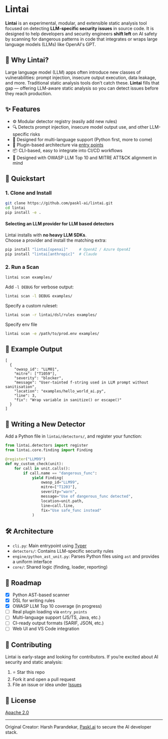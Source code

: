 # Lintai

**Lintai** is an experimental, modular, and extensible static analysis tool focused on detecting **LLM-specific security issues** in source code. It is designed to help developers and security engineers **shift left** on AI safety by scanning for dangerous patterns in code that integrates or wraps large language models (LLMs) like OpenAI's GPT.

## 🤔 Why Lintai?

Large language model (LLM) apps often introduce new classes of vulnerabilities: prompt injection, insecure output execution, data leakage, and more. Traditional static analysis tools don’t catch these. **Lintai** fills that gap — offering LLM-aware static analysis so you can detect issues before they reach production.

## ✨ Features

- ⚙️ Modular detector registry (easily add new rules)
- 🔍 Detects prompt injection, insecure model output use, and other LLM-specific risks
- 🧠 Designed for multi-language support (Python first, more to come)
- 🔌 Plugin-based architecture via [entry points](https://packaging.python.org/en/latest/guides/creating-and-discovering-plugins/)
- 📦 CLI-based, easy to integrate into CI/CD workflows
- 📄 Designed with OWASP LLM Top 10 and MITRE ATT&CK alignment in mind

## 🚀 Quickstart

### 1. Clone and Install

```bash
git clone https://github.com/paskl-ai/lintai.git
cd lintai
pip install -e .
```

#### Selecting an LLM provider for LLM based detectors

Lintai installs with **no heavy LLM SDKs**.  
Choose a provider and install the matching extra:

```bash
pip install "lintai[openai]"     # OpenAI / Azure OpenAI
pip install "lintai[anthropic]"  # Claude
```

### 2. Run a Scan

```bash
lintai scan examples/
```

Add `-l DEBUG` for verbose output:

```bash
lintai scan -l DEBUG examples/
```

Specify a custom ruleset:

```bash
lintai scan -r lintai/dsl/rules examples/
```

Specify env file

```bash
lintai scan -e /path/to/prod.env examples/
```

## 🧪 Example Output

```
[
  {
    "owasp_id": "LLM01",
    "mitre": ["T1059"],
    "severity": "blocker",
    "message": "User-tainted f-string used in LLM prompt without sanitisation",
    "location": "examples/hello_world_ai.py",
    "line": 3,
    "fix": "Wrap variable in sanitize() or escape()"
  }
]
```

## 🧩 Writing a New Detector

Add a Python file in `lintai/detectors/`, and register your function:

```python
from lintai.detectors import register
from lintai.core.finding import Finding

@register("LLM99")
def my_custom_check(unit):
    for call in unit.calls():
        if call.name == "dangerous_func":
            yield Finding(
                owasp_id="LLM99",
                mitre=["T1203"],
                severity="warn",
                message="Use of dangerous_func detected",
                location=unit.path,
                line=call.line,
                fix="Use safe_func instead"
            )
```

## 🛠 Architecture

- `cli.py`: Main entrypoint using [Typer](https://typer.tiangolo.com/)
- `detectors/`: Contains LLM-specific security rules
- `engine/python_ast_unit.py`: Parses Python files using `ast` and provides a uniform interface
- `core/`: Shared logic (finding, loader, reporting)

## 🎯 Roadmap

- [x] Python AST-based scanner
- [x] DSL for writing rules
- [x] OWASP LLM Top 10 coverage (in progress)
- [ ] Real plugin loading via `entry_points`
- [ ] Multi-language support (JS/TS, Java, etc.)
- [ ] CI-ready output formats (SARIF, JSON, etc.)
- [ ] Web UI and VS Code integration

## 🤝 Contributing

Lintai is early-stage and looking for contributors. If you’re excited about AI security and static analysis:

1. ⭐ Star this repo
2. Fork it and open a pull request
3. File an issue or idea under [Issues](https://github.com/paskl-ai/lintai/issues)

## 📄 License

[Apache 2.0](LICENSE)

---

Original Creator: Harsh Parandekar, [Paskl.ai](https://paskl.ai) to secure the AI developer stack.
